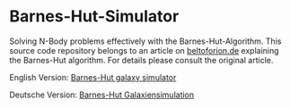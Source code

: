 # Barnes-Hut-Simulator
Solving N-Body problems effectively with the Barnes-Hut-Algorithm. This source code repository belongs to an article on [beltoforion.de](https://beltoforion.de/en) explaining the Barnes-Hut algorithm. For details please consult the original article.

English Version:
[Barnes-Hut galaxy simulator](https://beltoforion.de/article.php?a=barnes-hut-galaxy-simulator)

Deutsche Version:
[Barnes-Hut Galaxiensimulation](https://beltoforion.de/de/barnes-hut-galaxiensimulation/)
